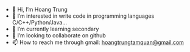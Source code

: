 - 👋 Hi, I’m Hoang Trung
- 👀 I’m interested in write code in programming languages C/C++/Python/Java...
- 🌱 I’m currently learning secondary
- 💞️ I’m looking to collaborate on github
- 📫 How to reach me through gmail: hoangtrungtamquan@gmail.com

<!---
nguyenhoangtrung2112007/nguyenhoangtrung2112007 is a ✨ special ✨ repository because its `README.md` (this file) appears on your GitHub profile.
You can click the Preview link to take a look at your changes.
--->
